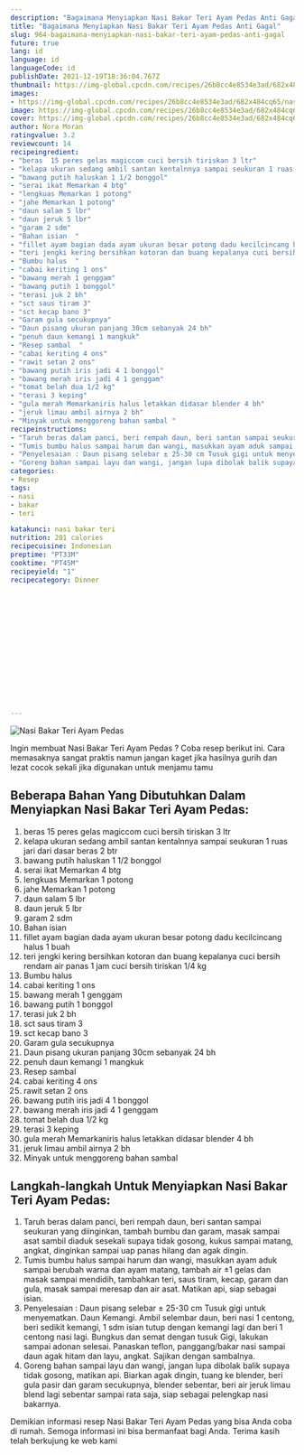```yaml
---
description: "Bagaimana Menyiapkan Nasi Bakar Teri Ayam Pedas Anti Gagal"
title: "Bagaimana Menyiapkan Nasi Bakar Teri Ayam Pedas Anti Gagal"
slug: 964-bagaimana-menyiapkan-nasi-bakar-teri-ayam-pedas-anti-gagal
future: true
lang: id
language: id
languageCode: id
publishDate: 2021-12-19T18:36:04.767Z 
thumbnail: https://img-global.cpcdn.com/recipes/26b8cc4e8534e3ad/682x484cq65/nasi-bakar-teri-ayam-pedas-foto-resep-utama.png
images:
- https://img-global.cpcdn.com/recipes/26b8cc4e8534e3ad/682x484cq65/nasi-bakar-teri-ayam-pedas-foto-resep-utama.png
image: https://img-global.cpcdn.com/recipes/26b8cc4e8534e3ad/682x484cq65/nasi-bakar-teri-ayam-pedas-foto-resep-utama.png
cover: https://img-global.cpcdn.com/recipes/26b8cc4e8534e3ad/682x484cq65/nasi-bakar-teri-ayam-pedas-foto-resep-utama.png
author: Nora Moran
ratingvalue: 3.2
reviewcount: 14
recipeingredient:
- "beras  15 peres gelas magiccom cuci bersih tiriskan 3 ltr"
- "kelapa ukuran sedang ambil santan kentalnnya sampai seukuran 1 ruas jari dari dasar beras 2 btr"
- "bawang putih haluskan 1 1/2 bonggol"
- "serai ikat Memarkan 4 btg"
- "lengkuas Memarkan 1 potong"
- "jahe Memarkan 1 potong"
- "daun salam 5 lbr"
- "daun jeruk 5 lbr"
- "garam 2 sdm"
- "Bahan isian  "
- "fillet ayam bagian dada ayam ukuran besar potong dadu kecilcincang halus 1 buah"
- "teri jengki kering bersihkan kotoran dan buang kepalanya cuci bersih rendam air panas  1 jam cuci bersih tiriskan 1/4 kg"
- "Bumbu halus  "
- "cabai keriting 1 ons"
- "bawang merah 1 genggam"
- "bawang putih 1 bonggol"
- "terasi juk 2 bh"
- "sct saus tiram 3"
- "sct kecap bano 3"
- "Garam gula secukupnya"
- "Daun pisang ukuran panjang 30cm sebanyak 24 bh"
- "penuh daun kemangi 1 mangkuk"
- "Resep sambal  "
- "cabai keriting 4 ons"
- "rawit setan 2 ons"
- "bawang putih iris jadi 4 1 bonggol"
- "bawang merah iris jadi 4 1 genggam"
- "tomat belah dua 1/2 kg"
- "terasi 3 keping"
- "gula merah Memarkaniris halus letakkan didasar blender 4 bh"
- "jeruk limau ambil airnya 2 bh"
- "Minyak untuk menggoreng bahan sambal "
recipeinstructions:
- "Taruh beras dalam panci, beri rempah daun, beri santan sampai seukuran yang diinginkan, tambah bumbu dan garam, masak sampai asat sambil diaduk sesekali supaya tidak gosong, kukus sampai matang, angkat, dinginkan sampai uap panas hilang dan agak dingin."
- "Tumis bumbu halus sampai harum dan wangi, masukkan ayam aduk sampai berubah warna dan ayam matang, tambah air ±1 gelas dan masak sampai mendidih, tambahkan teri, saus tiram, kecap, garam dan gula, masak sampai meresap dan air asat. Matikan api, siap sebagai isian."
- "Penyelesaian : Daun pisang selebar ± 25-30 cm Tusuk gigi untuk menyematkan. Daun Kemangi. Ambil selembar daun, beri nasi 1 centong, beri sedikit kemangi, 1 sdm isian tutup dengan kemangi lagi dan beri 1 centong nasi lagi. Bungkus dan semat dengan tusuk Gigi, lakukan sampai adonan selesai. Panaskan teflon, panggang/bakar nasi sampai daun agak hitam dan layu, angkat. Sajikan dengan sambalnya."
- "Goreng bahan sampai layu dan wangi, jangan lupa dibolak balik supaya tidak gosong, matikan api. Biarkan agak dingin, tuang ke blender, beri gula pasir dan garam secukupnya, blender sebentar, beri air jeruk limau blend lagi sebentar sampai rata saja, siap sebagai pelengkap nasi bakarnya."
categories:
- Resep
tags:
- nasi
- bakar
- teri

katakunci: nasi bakar teri 
nutrition: 201 calories
recipecuisine: Indonesian
preptime: "PT33M"
cooktime: "PT45M"
recipeyield: "1"
recipecategory: Dinner


     
    
    
    
    
    
    
    
    
    
    
      
    
---
```



![Nasi Bakar Teri Ayam Pedas](https://img-global.cpcdn.com/recipes/26b8cc4e8534e3ad/682x484cq65/nasi-bakar-teri-ayam-pedas-foto-resep-utama.png)

Ingin membuat Nasi Bakar Teri Ayam Pedas ? Coba resep berikut ini. Cara memasaknya sangat praktis namun jangan kaget jika hasilnya gurih dan lezat cocok sekali jika digunakan untuk menjamu tamu

<!--inarticleads1-->

## Beberapa Bahan Yang Dibutuhkan Dalam Menyiapkan Nasi Bakar Teri Ayam Pedas:

1. beras  15 peres gelas magiccom cuci bersih tiriskan 3 ltr
1. kelapa ukuran sedang ambil santan kentalnnya sampai seukuran 1 ruas jari dari dasar beras 2 btr
1. bawang putih haluskan 1 1/2 bonggol
1. serai ikat Memarkan 4 btg
1. lengkuas Memarkan 1 potong
1. jahe Memarkan 1 potong
1. daun salam 5 lbr
1. daun jeruk 5 lbr
1. garam 2 sdm
1. Bahan isian  
1. fillet ayam bagian dada ayam ukuran besar potong dadu kecilcincang halus 1 buah
1. teri jengki kering bersihkan kotoran dan buang kepalanya cuci bersih rendam air panas  1 jam cuci bersih tiriskan 1/4 kg
1. Bumbu halus  
1. cabai keriting 1 ons
1. bawang merah 1 genggam
1. bawang putih 1 bonggol
1. terasi juk 2 bh
1. sct saus tiram 3
1. sct kecap bano 3
1. Garam gula secukupnya
1. Daun pisang ukuran panjang 30cm sebanyak 24 bh
1. penuh daun kemangi 1 mangkuk
1. Resep sambal  
1. cabai keriting 4 ons
1. rawit setan 2 ons
1. bawang putih iris jadi 4 1 bonggol
1. bawang merah iris jadi 4 1 genggam
1. tomat belah dua 1/2 kg
1. terasi 3 keping
1. gula merah Memarkaniris halus letakkan didasar blender 4 bh
1. jeruk limau ambil airnya 2 bh
1. Minyak untuk menggoreng bahan sambal 



<!--inarticleads2-->

## Langkah-langkah Untuk Menyiapkan Nasi Bakar Teri Ayam Pedas:

1. Taruh beras dalam panci, beri rempah daun, beri santan sampai seukuran yang diinginkan, tambah bumbu dan garam, masak sampai asat sambil diaduk sesekali supaya tidak gosong, kukus sampai matang, angkat, dinginkan sampai uap panas hilang dan agak dingin.
1. Tumis bumbu halus sampai harum dan wangi, masukkan ayam aduk sampai berubah warna dan ayam matang, tambah air ±1 gelas dan masak sampai mendidih, tambahkan teri, saus tiram, kecap, garam dan gula, masak sampai meresap dan air asat. Matikan api, siap sebagai isian.
1. Penyelesaian : Daun pisang selebar ± 25-30 cm Tusuk gigi untuk menyematkan. Daun Kemangi. Ambil selembar daun, beri nasi 1 centong, beri sedikit kemangi, 1 sdm isian tutup dengan kemangi lagi dan beri 1 centong nasi lagi. Bungkus dan semat dengan tusuk Gigi, lakukan sampai adonan selesai. Panaskan teflon, panggang/bakar nasi sampai daun agak hitam dan layu, angkat. Sajikan dengan sambalnya.
1. Goreng bahan sampai layu dan wangi, jangan lupa dibolak balik supaya tidak gosong, matikan api. Biarkan agak dingin, tuang ke blender, beri gula pasir dan garam secukupnya, blender sebentar, beri air jeruk limau blend lagi sebentar sampai rata saja, siap sebagai pelengkap nasi bakarnya.




Demikian informasi  resep Nasi Bakar Teri Ayam Pedas   yang bisa Anda coba di rumah. Semoga informasi ini bisa bermanfaat bagi Anda. Terima kasih telah berkujung ke web kami
